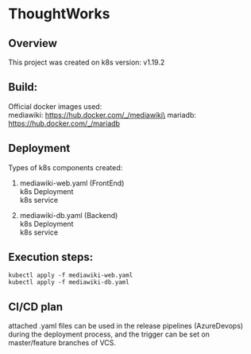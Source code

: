 # ThoughtWorks

## Overview
This project was created on k8s version: v1.19.2

## Build:
Official docker images used:\
    mediawiki: https://hub.docker.com/_/mediawiki\
    mariadb: https://hub.docker.com/_/mariadb

## Deployment
Types of k8s components created:
1. mediawiki-web.yaml (FrontEnd)\
    k8s Deployment\
    k8s service

2. mediawiki-db.yaml (Backend)\
    k8s Deployment\
    k8s service

## Execution steps:
    kubectl apply -f mediawiki-web.yaml
    kubectl apply -f mediawiki-db.yaml


## CI/CD plan
attached .yaml files can be used in the release pipelines (AzureDevops) during the deployment process, and the trigger can be set on master/feature branches of VCS.
